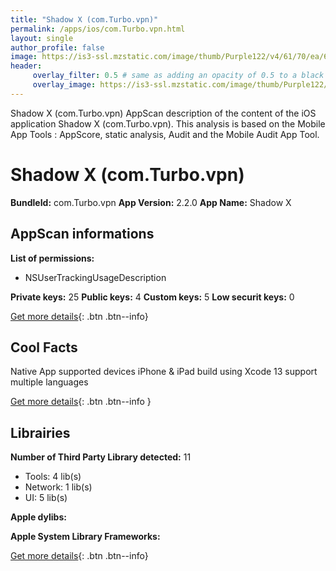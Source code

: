 ```yaml
---
title: "Shadow X (com.Turbo.vpn)"
permalink: /apps/ios/com.Turbo.vpn.html
layout: single
author_profile: false
image: https://is3-ssl.mzstatic.com/image/thumb/Purple122/v4/61/70/ea/6170ea4c-dcac-802d-5732-8f440b88612a/AppIcon-1x_U007emarketing-0-10-0-0-85-220.png/512x512bb.jpg
header: 
     overlay_filter: 0.5 # same as adding an opacity of 0.5 to a black background
     overlay_image: https://is3-ssl.mzstatic.com/image/thumb/Purple122/v4/61/70/ea/6170ea4c-dcac-802d-5732-8f440b88612a/AppIcon-1x_U007emarketing-0-10-0-0-85-220.png/512x512bb.jpg
---
```

Shadow X (com.Turbo.vpn) AppScan description of the content of the iOS application Shadow X (com.Turbo.vpn). This analysis is based on the Mobile App Tools : AppScore, static analysis, Audit and the Mobile Audit App Tool.

# Shadow X (com.Turbo.vpn)

**BundleId:** com.Turbo.vpn
**App Version:** 2.2.0
**App Name:** Shadow X


## AppScan informations 

**List of permissions:** 
- NSUserTrackingUsageDescription
  
  
**Private keys:** 25
**Public keys:** 4
**Custom keys:** 5
**Low securit keys:** 0
  
[Get more details](/pricing.html){: .btn .btn--info}

## Cool Facts

Native App
supported devices iPhone & iPad
build using Xcode 13
support multiple languages
  
[Get more details](/pricing.html){: .btn .btn--info }

## Librairies 
**Number of Third Party Library detected:** 11
- Tools: 4 lib(s)
- Network: 1 lib(s)
- UI: 5 lib(s)


**Apple dylibs:**


**Apple System Library Frameworks:**


  
[Get more details](/pricing.html){: .btn .btn--info}

